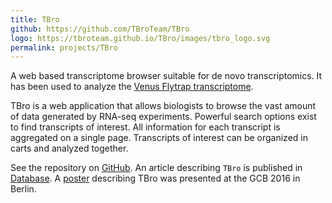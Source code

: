 ```yaml
---
title: TBro
github: https://github.com/TBroTeam/TBro
logo: https://tbroteam.github.io/TBro/images/tbro_logo.svg
permalink: projects/TBro
---
```


A web based transcriptome browser suitable for de novo transcriptomics.
It has been used to analyze the [Venus Flytrap transcriptome](http://tbro.carnivorom.com/).

TBro is a web application that allows biologists to browse the vast amount of data generated by RNA-seq experiments.
Powerful search options exist to find transcripts of interest.
All information for each transcript is aggregated on a single page.
Transcripts of interest can be organized in carts and analyzed together.

See the repository on [GitHub]({{page.github}}).
An article describing `TBro` is published in [Database](https://academic.oup.com/database/article/doi/10.1093/database/baw146/2742073/TBro-visualization-and-management-of-de-novo).
A [poster](https://zenodo.org/record/61590#.WKWL1Ffn3mE) describing TBro was presented at the GCB 2016 in Berlin.
